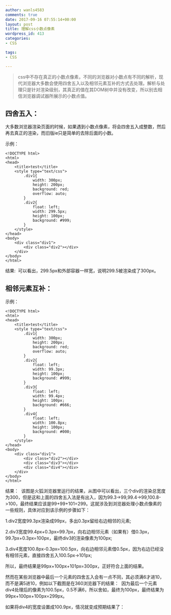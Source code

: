 ```yaml
---
author: wanls4583
comments: true
date: 2017-09-16 07:55:14+00:00
layout: post
title: 理解css小数点像素
wordpress_id: 413
categories:
- CSS

tags:
- CSS

---
```


>css中不存在真正的小数点像素，不同的浏览器对小数点有不同的解析，现代浏览器大多数会使用四舍五入以及相邻元素互补的方式去处理。解析与处理只是针对渲染级别，其真正的值在其DOM树中并没有改变，所以别去相信浏览器调试器所展示的小数点值。

## 四舍五入：
大多数浏览器渲染页面的时候，如果遇到小数点像素，将会四舍五入成整数，然后再去真正的渲染，而旧版ie只是简单的去除后面的小数。

示例：
```
<!DOCTYPE html>
<html>
<head>
	<title>test</title>
	<style type="text/css">
		.div1{
			width: 300px;
			height: 200px;
			background: red;
			overflow: auto;
		}
		.div2{
			float: left;
			width: 299.5px;
			height: 100px;
			background: #999;
		}
	</style>
</head>
<body>
	<div class="div1">
		<div class="div2"></div>
	</div>
</body>
</html>
```
结果:
<img src="http://lisong-blog.gz.bcebos.com/%E7%90%86%E8%A7%A3css%E5%B0%8F%E6%95%B0%E7%82%B9%E5%83%8F%E7%B4%A0-1.png?authorization=bce-auth-v1%2F99d20c83bd45422eb6ca5fe083097f9c%2F2017-09-16T07%3A18%3A10Z%2F-1%2Fhost%2F50ed558d5ad7421428d58bb27a216275fb609ea99a8fda2bf96bb8b6e004df38" alt="" />
可以看出，299.5px和外部容器一样宽，说明299.5被渲染成了300px。

## 相邻元素互补：
示例：
```
<!DOCTYPE html>
<html>
<head>
	<title>test</title>
	<style type="text/css">
		.div1{
			width: 300px;
			height: 200px;
			background: red;
			overflow: auto;
		}
		.div2{
			float: left;
			width: 99.3px;
			height: 100px;
			background: #999;
		}
		.div3{
			float: left;
			width: 99.4px;
			height: 100px;
			background: #666;
		}
		.div4{
			float: left;
			width: 100.8px;
			height: 100px;
			background: #000;
		}
	</style>
</head>
<body>
	<div class="div1">
		<div class="div2"></div>
		<div class="div3"></div>
		<div class="div4"></div>
	</div>
</body>
</html>
```
结果：
<img src="http://lisong-blog.gz.bcebos.com/%E7%90%86%E8%A7%A3css%E5%B0%8F%E6%95%B0%E7%82%B9%E5%83%8F%E7%B4%A0-2.png?authorization=bce-auth-v1%2F99d20c83bd45422eb6ca5fe083097f9c%2F2017-09-16T07%3A26%3A00Z%2F-1%2Fhost%2F261d4d587463e3ad089f0ccec49fffef2720311cabccf56ef4344fc658106d78" alt="" />
该图是火狐浏览器里运行的结果，从图中可以看出，三个div的渲染总宽度为300，但是这和上面的四舍五入法是有出入，因为99.3->99,99.4->99,100.8->100，最终结果应该是99+99+101=299。这就涉及到浏览器处理小数点像素的一些规则，具体对应到该示例的步骤如下：

1.div2宽度99.3px渲染成99px，多出0.3px留给右边相邻的元素;

2.div3宽度99.4px+0.3px=99.7px，向右边相邻元素（如果有）借0.3px，99.7px+0.3px=100px，最终div3的渲染像素为100px;

3.div4宽度100.8px-0.3px=100.5px，向右边相邻元素借0.5px，因为右边已经没有相邻元素，直接四舍五入100.5px->101px;

所以，最终结果是99px+100px+101px=300px，正好符合上面的结果。

然而在某些浏览器中最后一个元素的四舍五入会有一点不同，其必须满6才进10，而不是满5进10，例如以下截图是在360浏览器下的结果：
<img src="http://lisong-blog.gz.bcebos.com/%E7%90%86%E8%A7%A3css%E5%B0%8F%E6%95%B0%E7%82%B9%E5%83%8F%E7%B4%A0-3.png?authorization=bce-auth-v1%2F99d20c83bd45422eb6ca5fe083097f9c%2F2017-09-16T07%3A48%3A37Z%2F-1%2Fhost%2F33bd740695534d9c93b081dd61d44e86843f5798499aa824341dce3f2a43afc4" alt="" />
因为最后一个元素div4处理后的像素为100.5px，0.5不满6，所以舍如，最终为100px，最终结果为99px+100px+100px=299px。

如果将div4的宽度设置成100.9px，情况就变成预期结果了：
<img src="http://lisong-blog.gz.bcebos.com/%E7%90%86%E8%A7%A3css%E5%B0%8F%E6%95%B0%E7%82%B9%E5%83%8F%E7%B4%A0-4.png?authorization=bce-auth-v1%2F99d20c83bd45422eb6ca5fe083097f9c%2F2017-09-16T07%3A52%3A20Z%2F-1%2Fhost%2Ffc9616e321bb90bc348f2ee61ef8dfa8dab55a5bc3def50d072c04c0e25e7f0e" alt="" />